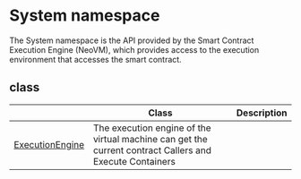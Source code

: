 # System namespace

The System namespace is the API provided by the Smart Contract Execution Engine (NeoVM), which provides access to the execution environment that accesses the smart contract.

## class

| | Class | Description |
| ---------------------------------------- | ---------------------------------------- | -------------------------- |
[ExecutionEngine](System/ExecutionEngine.md) | The execution engine of the virtual machine can get the current contract Callers and Execute Containers
